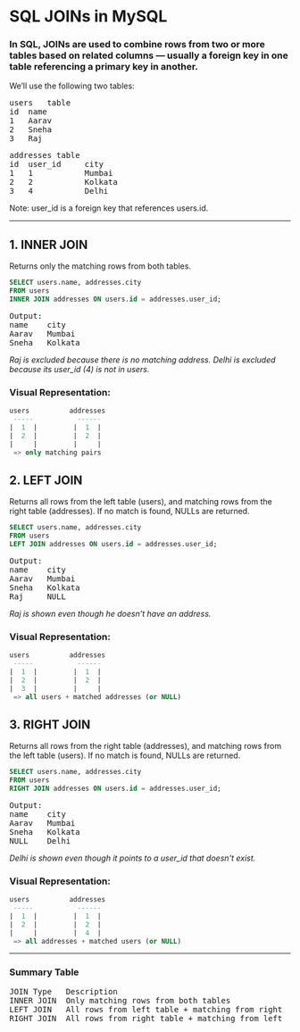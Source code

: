 # SQL JOINs in MySQL

### In SQL, JOINs are used to combine rows from two or more tables based on related columns — usually a foreign key in one table referencing a primary key in another. <br>

We’ll use the following two tables:

<pre>
users   table
id 	name
1 	Aarav
2 	Sneha
3 	Raj
</pre>

<pre>
addresses table
id 	user_id 	city
1 	1 	        Mumbai
2 	2 	        Kolkata
3 	4 	        Delhi
</pre>

Note: user_id is a foreign key that references users.id.

<hr>

## 1. INNER JOIN

Returns only the matching rows from both tables.

```sql
SELECT users.name, addresses.city
FROM users
INNER JOIN addresses ON users.id = addresses.user_id;
```

<pre>
Output:
name 	city
Aarav 	Mumbai
Sneha 	Kolkata
</pre>

<i> Raj is excluded because there is no matching address. Delhi is excluded because its user_id (4) is not in users. </i>

### Visual Representation:
```sql
users          addresses
 -----           ------
|  1  |         |  1  |
|  2  |         |  2  |
|     |         |     |
 => only matching pairs
```

## 2. LEFT JOIN

Returns all rows from the left table (users), and matching rows from the right table (addresses). If no match is found, NULLs are returned.

```sql
SELECT users.name, addresses.city
FROM users
LEFT JOIN addresses ON users.id = addresses.user_id;
```

<pre>
Output:
name 	city
Aarav 	Mumbai
Sneha 	Kolkata
Raj 	NULL
</pre>

<i> Raj is shown even though he doesn’t have an address. </i>

### Visual Representation:
```sql
users          addresses
 -----           ------
|  1  |         |  1  |
|  2  |         |  2  |
|  3  |         |     |
 => all users + matched addresses (or NULL)
```

## 3. RIGHT JOIN

Returns all rows from the right table (addresses), and matching rows from the left table (users). If no match is found, NULLs are returned.

```sql
SELECT users.name, addresses.city
FROM users
RIGHT JOIN addresses ON users.id = addresses.user_id;
```

<pre>
Output:
name 	city
Aarav 	Mumbai
Sneha 	Kolkata
NULL 	Delhi
</pre>

<i> Delhi is shown even though it points to a user_id that doesn't exist. </i>

### Visual Representation:

```sql
users          addresses
 -----           ------
|  1  |         |  1  |
|  2  |         |  2  |
|     |         |  4  |
 => all addresses + matched users (or NULL)
```

<hr>

### Summary Table

<pre>
JOIN Type 	Description
INNER JOIN 	Only matching rows from both tables
LEFT JOIN 	All rows from left table + matching from right
RIGHT JOIN 	All rows from right table + matching from left
</pre>
